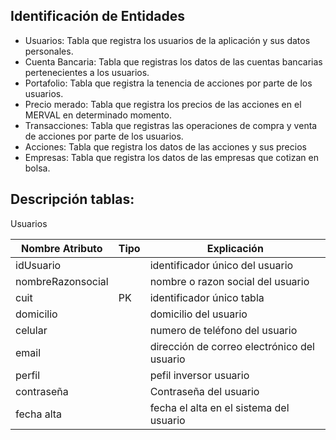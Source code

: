 ## Identificación de Entidades

- Usuarios: Tabla que registra los usuarios de la aplicación y sus datos personales.
- Cuenta Bancaria: Tabla que registras los datos de las cuentas bancarias pertenecientes a los usuarios.
 - Portafolio: Tabla que registra la tenencia de acciones por parte de los usuarios. 
 - Precio merado: Tabla que registra los precios de las acciones en el MERVAL en determinado momento.
- Transacciones: Tabla que registras las operaciones de compra y venta de acciones por parte de los usuarios.
- Acciones: Tabla que registra los datos de las acciones y sus precios
- Empresas: Tabla que registra los datos de las empresas que cotizan en bolsa.


## Descripción tablas:
Usuarios

| Nombre Atributo | Tipo |Explicación|
| ------ |------|------|
| idUsuario | |identificador único del usuario|
| nombreRazonsocial | |nombre o razon social del usuario|
| cuit | PK |identificador único tabla|
| domicilio |  |domicilio del usuario|
| celular |  |numero de teléfono del usuario|
| email |  |dirección de correo electrónico del usuario|
| perfil|  |pefil inversor usuario|
| contraseña |  |Contraseña del usuario|
| fecha alta |  |fecha el alta en el sistema del usuario|

